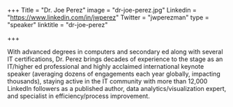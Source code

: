 +++
Title = "Dr. Joe Perez"
image = "dr-joe-perez.jpg"
Linkedin = "https://www.linkedin.com/in/jwperez"
Twitter = "jwperezman"
type = "speaker"
linktitle = "dr-joe-perez"

+++

With advanced degrees in computers and secondary ed along with several IT certifications, Dr. Perez brings decades of experience to the stage as an IT/higher ed professional and highly acclaimed international keynote speaker (averaging dozens of engagements each year globally, impacting thousands), staying active in the IT community with more than 12,000 LinkedIn followers as a published author, data analytics/visualization expert, and specialist in efficiency/process improvement.